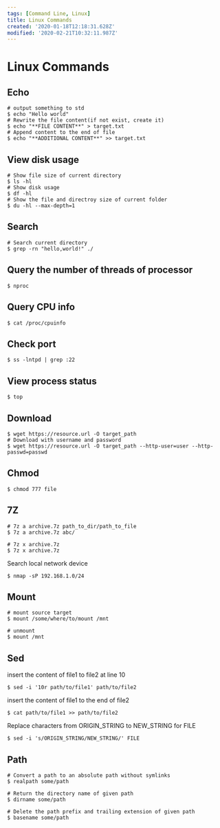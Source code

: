 ```yaml
---
tags: [Command Line, Linux]
title: Linux Commands
created: '2020-01-18T12:18:31.628Z'
modified: '2020-02-21T10:32:11.987Z'
---
```


# Linux Commands

## Echo
```shell
# output something to std
$ echo "Hello world"
# Rewrite the file content(if not exist, create it)
$ echo "**FILE CONTENT**" > target.txt
# Append content to the end of file
$ echo "**ADDITIONAL CONTENT**" >> target.txt
```

## View disk usage
```shell
# Show file size of current directory
$ ls -hl
# Show disk usage
$ df -hl
# Show the file and directroy size of current folder
$ du -hl --max-depth=1
```

## Search
```shell
# Search current directory
$ grep -rn "hello,world!" ./
```

## Query the number of threads of processor
```shell
$ nproc
```

## Query CPU info
```shell
$ cat /proc/cpuinfo
```

## Check port
```shell
$ ss -lntpd | grep :22
```

## View process status
```shell
$ top
```

## Download
```shell
$ wget https://resource.url -O target_path
# Download with username and password
$ wget https://resource.url -O target_path --http-user=user --http-passwd=passwd
```

## Chmod
```shell
$ chmod 777 file
```

## 7Z

```shell
# 7z a archive.7z path_to_dir/path_to_file
$ 7z a archive.7z abc/
```

```shell
# 7z x archive.7z
$ 7z x archive.7z
```

Search local network device
```shell
$ nmap -sP 192.168.1.0/24
```

## Mount
```shell
# mount source target
$ mount /some/where/to/mount /mnt

# unmount
$ mount /mnt
```

## Sed
insert the content of file1 to file2 at line 10
```shell
$ sed -i '10r path/to/file1' path/to/file2
```

insert the content of file1 to the end of file2
```shell
$ cat path/to/file1 >> path/to/file2
```

Replace characters from ORIGIN_STRING to NEW_STRING for FILE
```shell
$ sed -i 's/ORIGIN_STRING/NEW_STRING/' FILE
```

## Path
```shell
# Convert a path to an absolute path without symlinks
$ realpath some/path

# Return the directory name of given path
$ dirname some/path

# Delete the path prefix and trailing extension of given path
$ basename some/path
```

